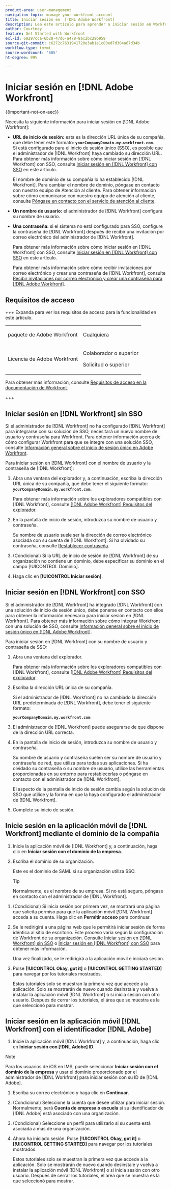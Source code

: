 ```yaml
---
product-area: user-management
navigation-topic: manage-your-workfront-account
title: Iniciar sesión en  [!DNL Adobe Workfront]
description: Lea este artículo para aprender a iniciar sesión en Workfront.
author: Courtney
feature: Get Started with Workfront
exl-id: 69297cca-6b28-47d6-a478-8ac2bc29b959
source-git-commit: c6272c7631941720e3ab1e1c80ed7d304a67d34b
workflow-type: tm+mt
source-wordcount: '885'
ht-degree: 99%

---
```


# Iniciar sesión en [!DNL Adobe Workfront]

<!--Audited: 2024-->

{{important-not-on-aec}}

Necesita la siguiente información para iniciar sesión en [!DNL Adobe Workfront]:

* **URL de inicio de sesión:** esta es la dirección URL única de su compañía, que debe tener este formato: **`yourCompanyDomain.my.workfront.com`**.\
   Si está configurado para el inicio de sesión único (SSO), es posible que el administrador de [!DNL Workfront] haya cambiado su dirección URL. Para obtener más información sobre cómo iniciar sesión en [!DNL Workfront] con SSO, consulte [Iniciar sesión en  [!DNL Workfront] con SSO](#log-in-to-workfront-with-sso) en este artículo.

  El nombre de dominio de su compañía lo ha establecido [!DNL Workfront]. Para cambiar el nombre de dominio, póngase en contacto con nuestro equipo de Atención al cliente. Para obtener información sobre cómo comunicarse con nuestro equipo de atención al cliente, consulte [Póngase en contacto con el servicio de atención al cliente](../../../workfront-basics/tips-tricks-and-troubleshooting/contact-customer-support.md).

* **Un nombre de usuario:** el administrador de [!DNL Workfront] configura su nombre de usuario.
* **Una contraseña:** si el sistema no está configurado para SSO, configure la contraseña de [!DNL Workfront] después de recibir una invitación por correo electrónico del administrador de [!DNL Workfront].

  Para obtener más información sobre cómo iniciar sesión en [!DNL Workfront] con SSO, consulte [Iniciar sesión en  [!DNL Workfront] con SSO](#log-in-to-workfront-with-sso) en este artículo.

  Para obtener más información sobre cómo recibir invitaciones por correo electrónico y crear una contraseña de [!DNL Workfront], consulte [Recibir invitaciones por correo electrónico y crear una contraseña para  [!DNL Adobe Workfront]](../../../workfront-basics/manage-your-account-and-profile/managing-your-workfront-account/receive-email-invitations.md).

## Requisitos de acceso

+++ Expanda para ver los requisitos de acceso para la funcionalidad en este artículo.

<table style="table-layout:auto"> 
 <col> 
 </col>
 <tbody> 
  <tr> 
   <td>paquete de Adobe Workfront</td> 
   <td> <p>Cualquiera</p> </td> 
  </tr> 
  <tr> 
   <td>Licencia de Adobe Workfront</td> 
   <td> 
   <p>Colaborador o superior</p>
   <p>Solicitud o superior</p> </td> 
  </tr> 
 </tbody> 
</table>

Para obtener más información, consulte [Requisitos de acceso en la documentación de Workfront](/help/quicksilver/administration-and-setup/add-users/access-levels-and-object-permissions/access-level-requirements-in-documentation.md).

+++

## Iniciar sesión en [!DNL Workfront] sin SSO

Si el administrador de [!DNL Workfront] no ha configurado [!DNL Workfront] para integrarse con su solución de SSO, necesitará un nuevo nombre de usuario y contraseña para Workfront. Para obtener información acerca de cómo configurar Workfront para que se integre con una solución SSO, consulte [Información general sobre el inicio de sesión único en Adobe Workfront](../../../administration-and-setup/add-users/single-sign-on/sso-in-workfront.md).

Para iniciar sesión en [!DNL Workfront] con el nombre de usuario y la contraseña de [!DNL Workfront]:

1. Abra una ventana del explorador y, a continuación, escriba la dirección URL única de su compañía, que debe tener el siguiente formato: **`yourCompanyDomain.my.workfront.com`**.

   Para obtener más información sobre los exploradores compatibles con [!DNL Workfront], consulte [[!DNL Adobe Workfront] Requisitos del explorador](../../../workfront-basics/workfront-browser-requirements.md).

1. En la pantalla de inicio de sesión, introduzca su nombre de usuario y contraseña.

   Su nombre de usuario suele ser la dirección de correo electrónico asociada con su cuenta de [!DNL Workfront]. Si ha olvidado su contraseña, consulte [Restablecer contraseña](../../../workfront-basics/manage-your-account-and-profile/managing-your-workfront-account/reset-your-password.md).

1. (Condicional) Si la URL de inicio de sesión de [!DNL Workfront] de su organización no contiene un dominio, debe especificar su dominio en el campo [!UICONTROL Dominio].
1. Haga clic en **[!UICONTROL Iniciar sesión]**.

## Iniciar sesión en [!DNL Workfront] con SSO

Si el administrador de [!DNL Workfront] ha integrado [!DNL Workfront] con una solución de inicio de sesión único, debe ponerse en contacto con ellos para obtener la información necesaria para iniciar sesión en [!DNL Workfront]. Para obtener más información sobre cómo integrar Workfront con una solución de SSO, consulte [Información general sobre el inicio de sesión único en  [!DNL Adobe Workfront]](../../../administration-and-setup/add-users/single-sign-on/sso-in-workfront.md).

Para iniciar sesión en [!DNL Workfront] con su nombre de usuario y contraseña de SSO:

1. Abra una ventana del explorador.

   Para obtener más información sobre los exploradores compatibles con [!DNL Workfront], consulte [[!DNL Adobe Workfront] Requisitos del explorador](../../../workfront-basics/workfront-browser-requirements.md).

1. Escriba la dirección URL única de su compañía.

   Si el administrador de [!DNL Workfront] no ha cambiado la dirección URL predeterminada de [!DNL Workfront], debe tener el siguiente formato:

   **`yourCompanyDomain.my.workfront.com`**

1. El administrador de [!DNL Workfront] puede asegurarse de que dispone de la dirección URL correcta.
1. En la pantalla de inicio de sesión, introduzca su nombre de usuario y contraseña.

   Su nombre de usuario y contraseña suelen ser su nombre de usuario y contraseña de red, que utiliza para todas sus aplicaciones. Si ha olvidado su contraseña o su nombre de usuario, utilice las herramientas proporcionadas en su entorno para restablecerlas o póngase en contacto con el administrador de [!DNL Workfront].

   El aspecto de la pantalla de inicio de sesión cambia según la solución de SSO que utilice y la forma en que la haya configurado el administrador de [!DNL Workfront].

1. Complete su inicio de sesión.

## Inicie sesión en la aplicación móvil de [!DNL Workfront] mediante el dominio de la compañía

1. Inicie la aplicación móvil de [!DNL Workfront] y, a continuación, haga clic en **Iniciar sesión con el dominio de la empresa**.

1. Escriba el dominio de su organización.

   Este es el dominio de SAML si su organización utiliza SSO.

   >[!TIP]
   >
   >Normalmente, es el nombre de su empresa. Si no está seguro, póngase en contacto con el administrador de [!DNL Workfront].

<!--1. Specify the [!DNL Workfront] URL for your company or the link to your SAML authentication portal.

   The [!DNL Workfront] URL should display in the following format:
   **`yourDomain.my.workfront.com`**

   For example:

   **`swains.my.workfront.com`**

1. If you are logging in with you SAML credentials, follow the login steps from your SAML authentication portal.

   Your [!DNL Workfront] administrator must enable SAML 2.0 authentication with the [!DNL Workfront] web application in order to log in with your SAML credentials. For information about how to enable SAML 2.0, see the section [Configure [!DNL Adobe Workfront] with SAML 2.0](../../../administration-and-setup/add-users/single-sign-on/configure-workfront-saml-2.md#saml-with-workfront-web-app) in the article [Configure [!DNL Adobe Workfront] with SAML 2.0](../../../administration-and-setup/add-users/single-sign-on/configure-workfront-saml-2.md). If you cannot log in as described in this section, contact your Workfront administrator.

1. Tap **[!UICONTROL Continue in browser]**.
1. Specify the **[!UICONTROL Username]** of your [!DNL Workfront] account or SAML user.
1. Specify the **[!UICONTROL Password]** for your [!DNL Workfront] account or SAML user.-->

1. (Condicional) Si inicia sesión por primera vez, se mostrará una página que solicita permiso para que la aplicación móvil [!DNL Workfront] acceda a su cuenta. Haga clic en **Permitir acceso** para continuar.

1. Se le redirigirá a una página web que le permitirá iniciar sesión de forma idéntica al sitio de escritorio. Este proceso varía según la configuración de Workfront de su organización. Consulte [Iniciar sesión en [!DNL Workfront] sin SSO](#log-in-to-workfront-without-sso) o [Iniciar sesión en [!DNL Workfront] con SSO](#log-in-to-workfront-with-sso) para obtener más información.

   Una vez finalizado, se le redirigirá a la aplicación móvil e iniciará sesión.

1. Pulse **[!UICONTROL Okay, got it]** o **[!UICONTROL GETTING STARTED]** para navegar por los tutoriales mostrados.

   Estos tutoriales solo se muestran la primera vez que accede a la aplicación. Solo se mostrarán de nuevo cuando desinstale y vuelva a instalar la aplicación móvil [!DNL Workfront] o si inicia sesión con otro usuario. Después de cerrar los tutoriales, el área que se muestra es la que seleccionó para mostrar.

## Iniciar sesión en la aplicación móvil [!DNL Workfront] con el identificador [!DNL Adobe]

1. Inicie la aplicación móvil [!DNL Workfront] y, a continuación, haga clic en **Iniciar sesión con [!DNL Adobe] ID**.

>[!NOTE]
>
>Para los usuarios de iOS en IMS, puede seleccionar **Iniciar sesión con el dominio de la empresa** y usar el dominio proporcionado por el administrador de [!DNL Workfront] para iniciar sesión con su ID de [!DNL Adobe].

1. Escriba su correo electrónico y haga clic en **Continuar**.

1. (Condicional) Seleccione la cuenta que desee utilizar para iniciar sesión. Normalmente, será **Cuenta de empresa o escuela** si su identificador de [!DNL Adobe] está asociado con una organización.

1. (Condicional) Seleccione un perfil para utilizarlo si su cuenta está asociada a más de una organización.

1. Ahora ha iniciado sesión. Pulse **[!UICONTROL Okay, got it]** o **[!UICONTROL GETTING STARTED]** para navegar por los tutoriales mostrados.

   Estos tutoriales solo se muestran la primera vez que accede a la aplicación. Solo se mostrarán de nuevo cuando desinstale y vuelva a instalar la aplicación móvil [!DNL Workfront] o si inicia sesión con otro usuario. Después de cerrar los tutoriales, el área que se muestra es la que seleccionó para mostrar.
